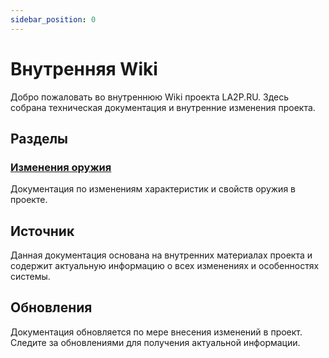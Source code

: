 ```yaml
---
sidebar_position: 0
---
```


# Внутренняя Wiki

Добро пожаловать во внутреннюю Wiki проекта LA2P.RU. Здесь собрана техническая документация и внутренние изменения проекта.

## Разделы

### [Изменения оружия](./weapon-changes)
Документация по изменениям характеристик и свойств оружия в проекте.

## Источник

Данная документация основана на внутренних материалах проекта и содержит актуальную информацию о всех изменениях и особенностях системы.

## Обновления

Документация обновляется по мере внесения изменений в проект. Следите за обновлениями для получения актуальной информации. 